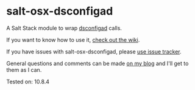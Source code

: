 # salt-osx-dsconfigad

A Salt Stack module to wrap [dsconfigad](http://bit.ly/15gnT5I) calls.

If you want to know how to use it, [check out the wiki](https://github.com/VertigoRay/salt-osx-dsconfigad/wiki).

If you have issues with salt-osx-dsconfigad, please [use issue tracker](https://github.com/VertigoRay/salt-osx-dsconfigad/issues).

General questions and comments can be made [on my blog](http://go.vertigion.com/SaltStack-dsconfigad) and I'll get to them as I can.

Tested on: 10.8.4
